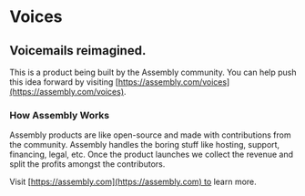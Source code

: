 # Voices

## Voicemails reimagined. 

This is a product being built by the Assembly community. You can help push this idea forward by visiting [https://assembly.com/voices](https://assembly.com/voices).

### How Assembly Works

Assembly products are like open-source and made with contributions from the community. Assembly handles the boring stuff like hosting, support, financing, legal, etc. Once the product launches we collect the revenue and split the profits amongst the contributors.

Visit [https://assembly.com](https://assembly.com) to learn more.
